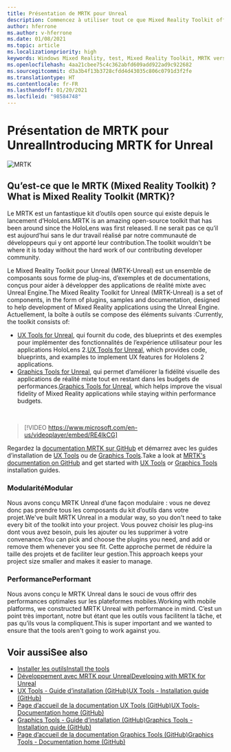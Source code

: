 ```yaml
---
title: Présentation de MRTK pour Unreal
description: Commencez à utiliser tout ce que Mixed Reality Toolkit offre aux nouveaux développeurs de réalité mixte.
author: hferrone
ms.author: v-hferrone
ms.date: 01/08/2021
ms.topic: article
ms.localizationpriority: high
keywords: Windows Mixed Reality, test, Mixed Reality Toolkit, MRTK version 2, MRTK, outils, SDK, HoloLens, HoloLens 2, casque de réalité mixte, casque windows mixed reality, casque de réalité virtuelle, multiplateforme
ms.openlocfilehash: 4aa21cbee75c4c362abfd609add922ad9c922682
ms.sourcegitcommit: d3a3b4f13b3728cfdd4d43035c806c0791d3f2fe
ms.translationtype: HT
ms.contentlocale: fr-FR
ms.lasthandoff: 01/20/2021
ms.locfileid: "98584748"
---
```

# <a name="introducing-mrtk-for-unreal"></a><span data-ttu-id="387ff-104">Présentation de MRTK pour Unreal</span><span class="sxs-lookup"><span data-stu-id="387ff-104">Introducing MRTK for Unreal</span></span>

![MRTK](../../design/images/MRTK_UX_Hero.png)

## <a name="what-is-mixed-reality-toolkit-mrtk"></a><span data-ttu-id="387ff-106">Qu’est-ce que le MRTK (Mixed Reality Toolkit) ?</span><span class="sxs-lookup"><span data-stu-id="387ff-106">What is Mixed Reality Toolkit (MRTK)?</span></span>

<span data-ttu-id="387ff-107">Le MRTK est un fantastique kit d’outils open source qui existe depuis le lancement d’HoloLens.</span><span class="sxs-lookup"><span data-stu-id="387ff-107">MRTK is an amazing open-source toolkit that has been around since the HoloLens was first released.</span></span> <span data-ttu-id="387ff-108">Il ne serait pas ce qu’il est aujourd’hui sans le dur travail réalisé par notre communauté de développeurs qui y ont apporté leur contribution.</span><span class="sxs-lookup"><span data-stu-id="387ff-108">The toolkit wouldn't be where it is today without the hard work of our contributing developer community.</span></span> 

<span data-ttu-id="387ff-109">Le Mixed Reality Toolkit pour Unreal (MRTK-Unreal) est un ensemble de composants sous forme de plug-ins, d’exemples et de documentations, conçus pour aider à développer des applications de réalité mixte avec Unreal Engine.</span><span class="sxs-lookup"><span data-stu-id="387ff-109">The Mixed Reality Toolkit for Unreal (MRTK-Unreal) is a set of components, in the form of plugins, samples and documentation, designed to help development of Mixed Reality applications using the Unreal Engine.</span></span> <span data-ttu-id="387ff-110">Actuellement, la boîte à outils se compose des éléments suivants :</span><span class="sxs-lookup"><span data-stu-id="387ff-110">Currently, the toolkit consists of:</span></span>
* <span data-ttu-id="387ff-111">[UX Tools for Unreal](https://github.com/microsoft/MixedReality-UXTools-Unreal), qui fournit du code, des blueprints et des exemples pour implémenter des fonctionnalités de l’expérience utilisateur pour les applications HoloLens 2.</span><span class="sxs-lookup"><span data-stu-id="387ff-111">[UX Tools for Unreal](https://github.com/microsoft/MixedReality-UXTools-Unreal), which provides code, blueprints, and examples to implement UX features for Hololens 2 applications.</span></span>
* <span data-ttu-id="387ff-112">[Graphics Tools for Unreal](https://github.com/microsoft/MixedReality-GraphicsTools-Unreal), qui permet d’améliorer la fidélité visuelle des applications de réalité mixte tout en restant dans les budgets de performances.</span><span class="sxs-lookup"><span data-stu-id="387ff-112">[Graphics Tools for Unreal](https://github.com/microsoft/MixedReality-GraphicsTools-Unreal), which helps improve the visual fidelity of Mixed Reality applications while staying within performance budgets.</span></span>

<br>

> [!VIDEO https://www.microsoft.com/en-us/videoplayer/embed/RE4IkCG]

<span data-ttu-id="387ff-113">Regardez la [documentation MRTK sur GitHub](https://microsoft.github.io/MixedReality-UXTools-Unreal/README.html) et démarrez avec les guides d’installation de [UX Tools](https://microsoft.github.io/MixedReality-UXTools-Unreal/Docs/Installation.html) ou de [Graphics Tools](https://github.com/microsoft/MixedReality-GraphicsTools-Unreal/blob/main/Docs/Installation.md).</span><span class="sxs-lookup"><span data-stu-id="387ff-113">Take a look at [MRTK's documentation on GitHub](https://microsoft.github.io/MixedReality-UXTools-Unreal/README.html) and get started with [UX Tools](https://microsoft.github.io/MixedReality-UXTools-Unreal/Docs/Installation.html) or [Graphics Tools](https://github.com/microsoft/MixedReality-GraphicsTools-Unreal/blob/main/Docs/Installation.md) installation guides.</span></span>

### <a name="modular"></a><span data-ttu-id="387ff-114">Modularité</span><span class="sxs-lookup"><span data-stu-id="387ff-114">Modular</span></span>

<span data-ttu-id="387ff-115">Nous avons conçu MRTK Unreal d’une façon modulaire : vous ne devez donc pas prendre tous les composants du kit d’outils dans votre projet.</span><span class="sxs-lookup"><span data-stu-id="387ff-115">We've built MRTK Unreal in a modular way, so you don't need to take every bit of the toolkit into your project.</span></span> <span data-ttu-id="387ff-116">Vous pouvez choisir les plug-ins dont vous avez besoin, puis les ajouter ou les supprimer à votre convenance.</span><span class="sxs-lookup"><span data-stu-id="387ff-116">You can pick and choose the plugins you need, and add or remove them whenever you see fit.</span></span> <span data-ttu-id="387ff-117">Cette approche permet de réduire la taille des projets et de faciliter leur gestion.</span><span class="sxs-lookup"><span data-stu-id="387ff-117">This approach keeps your project size smaller and makes it easier to manage.</span></span>  

### <a name="performant"></a><span data-ttu-id="387ff-118">Performance</span><span class="sxs-lookup"><span data-stu-id="387ff-118">Performant</span></span>

<span data-ttu-id="387ff-119">Nous avons conçu le MRTK Unreal dans le souci de vous offrir des performances optimales sur les plateformes mobiles.</span><span class="sxs-lookup"><span data-stu-id="387ff-119">Working with mobile platforms, we constructed MRTK Unreal with performance in mind.</span></span> <span data-ttu-id="387ff-120">C’est un point très important, notre but étant que les outils vous facilitent la tâche, et pas qu’ils vous la compliquent.</span><span class="sxs-lookup"><span data-stu-id="387ff-120">This is super important and we wanted to ensure that the tools aren't going to work against you.</span></span>

## <a name="see-also"></a><span data-ttu-id="387ff-121">Voir aussi</span><span class="sxs-lookup"><span data-stu-id="387ff-121">See also</span></span>

* [<span data-ttu-id="387ff-122">Installer les outils</span><span class="sxs-lookup"><span data-stu-id="387ff-122">Install the tools</span></span>](../install-the-tools.md)
* [<span data-ttu-id="387ff-123">Développement avec MRTK pour Unreal</span><span class="sxs-lookup"><span data-stu-id="387ff-123">Developing with MRTK for Unreal</span></span>](unreal-development-overview.md)
* [<span data-ttu-id="387ff-124">UX Tools - Guide d’installation (GitHub)</span><span class="sxs-lookup"><span data-stu-id="387ff-124">UX Tools - Installation guide (GitHub)</span></span>](https://microsoft.github.io/MixedReality-UXTools-Unreal/Docs/Installation.html)
* [<span data-ttu-id="387ff-125">Page d’accueil de la documentation UX Tools (GitHub)</span><span class="sxs-lookup"><span data-stu-id="387ff-125">UX Tools- Documentation home (GitHub)</span></span>](https://microsoft.github.io/MixedReality-UXTools-Unreal/README.html)
* [<span data-ttu-id="387ff-126">Graphics Tools - Guide d’installation (GitHub)</span><span class="sxs-lookup"><span data-stu-id="387ff-126">Graphics Tools - Installation guide (GitHub)</span></span>](https://github.com/microsoft/MixedReality-GraphicsTools-Unreal/blob/main/Docs/Installation.md)
* [<span data-ttu-id="387ff-127">Page d’accueil de la documentation Graphics Tools (GitHub)</span><span class="sxs-lookup"><span data-stu-id="387ff-127">Graphics Tools - Documentation home (GitHub)</span></span>](https://github.com/microsoft/MixedReality-GraphicsTools-Unreal/)